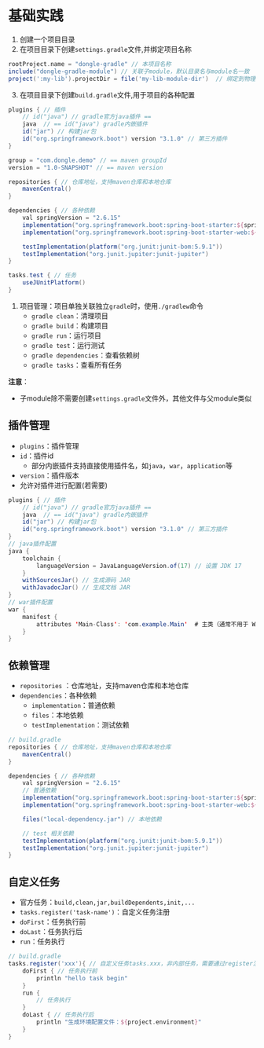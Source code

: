 # 基础实践
1. 创建一个项目目录
2. 在项目目录下创建`settings.gradle`文件,并绑定项目名称
```gradle
rootProject.name = "dongle-gradle" // 本项目名称
include("dongle-gradle-module") // 关联子module，默认目录名与module名一致
project(':my-lib').projectDir = file('my-lib-module-dir')  // 绑定到物理目录，目录名与module名不一致
```
3. 在项目目录下创建`build.gradle`文件,用于项目的各种配置
```gradle
plugins { // 插件
    // id("java") // gradle官方java插件 == 
    java  // == id("java") gradle内嵌插件
    id("jar") // 构建jar包
    id("org.springframework.boot") version "3.1.0" // 第三方插件
}

group = "com.dongle.demo" // == maven groupId
version = "1.0-SNAPSHOT" // == maven version

repositories { // 仓库地址，支持maven仓库和本地仓库
    mavenCentral()
}

dependencies { // 各种依赖
    val springVersion = "2.6.15"
    implementation("org.springframework.boot:spring-boot-starter:${springVersion}")
    implementation("org.springframework.boot:spring-boot-starter-web:${springVersion}")

    testImplementation(platform("org.junit:junit-bom:5.9.1"))
    testImplementation("org.junit.jupiter:junit-jupiter")
}

tasks.test { // 任务
    useJUnitPlatform()
}
```
1. 项目管理：项目单独关联独立`gradle`时，使用`./gradlew`命令
   - `gradle clean`：清理项目
   - `gradle build`：构建项目
   - `gradle run`：运行项目
   - `gradle test`：运行测试
   - `gradle dependencies`：查看依赖树
   - `gradle tasks`：查看所有任务

**注意**：
* 子module除不需要创建`settings.gradle`文件外，其他文件与父module类似

## 插件管理
* `plugins`：插件管理
* `id`：插件id
  * 部分内嵌插件支持直接使用插件名，如`java`，`war`，`application`等
* `version`：插件版本
* 允许对插件进行配置(若需要)
```java
plugins { // 插件
    // id("java") // gradle官方java插件 == 
    java  // == id("java") gradle内嵌插件
    id("jar") // 构建jar包
    id("org.springframework.boot") version "3.1.0" // 第三方插件
}
// java插件配置
java {
    toolchain {
        languageVersion = JavaLanguageVersion.of(17) // 设置 JDK 17
    }
    withSourcesJar() // 生成源码 JAR
    withJavadocJar() // 生成文档 JAR
}
// war插件配置
war {
    manifest {
        attributes 'Main-Class': 'com.example.Main'  # 主类（通常不用于 WAR）
    }
}
```

## 依赖管理
* `repositories` ：仓库地址，支持maven仓库和本地仓库
* `dependencies`：各种依赖
  * `implementation`：普通依赖
  * `files`：本地依赖
  * `testImplementation`：测试依赖
```gradle
// build.gradle
repositories { // 仓库地址，支持maven仓库和本地仓库
    mavenCentral()
}

dependencies { // 各种依赖
    val springVersion = "2.6.15"
    // 普通依赖
    implementation("org.springframework.boot:spring-boot-starter:${springVersion}")
    implementation("org.springframework.boot:spring-boot-starter-web:${springVersion}")

    files("local-dependency.jar") // 本地依赖

    // test 相关依赖
    testImplementation(platform("org.junit:junit-bom:5.9.1"))
    testImplementation("org.junit.jupiter:junit-jupiter")
}

```
## 自定义任务
* 官方任务：`build,clean,jar,buildDependents,init,...`
* `tasks.register('task-name')`：自定义任务注册
* `doFirst`：任务执行前
* `doLast`：任务执行后
* `run`：任务执行
```gradle
// build.gradle
tasks.register('xxx'){ // 自定义任务tasks.xxx，非内部任务，需要通过register注册
    doFirst { // 任务执行前
        println "hello task begin"
    }
    run { 
        // 任务执行
    }
    doLast { // 任务执行后
        println "生成环境配置文件：${project.environment}"
    }
}
```
